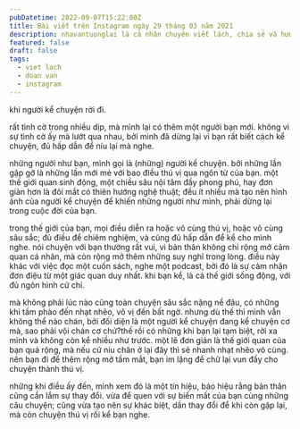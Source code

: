 ```yaml
---
pubDatetime: 2022-09-07T15:22:00Z
title: Bài viết trên Instagram ngày 29 tháng 03 năm 2021
description: nhavantuonglai là cá nhân chuyên viết lách, chia sẻ và hướng dẫn mọi người thuần thục hơn khi thực hành viết lách mỗi ngày qua những bài chia sẻ ngắn trên Instagram chính thức.
featured: false
draft: false
tags:
  - viet lach
  - doan van
  - instagram
---
```


khi người kể chuyện rời đi.

rất tình cờ trong nhiều dịp, mà mình lại có thêm một người bạn mới. không vì sự tình cờ ấy mà lướt qua nhau, bởi mình đã dừng lại vì bạn rất biết cách kể chuyện, đủ hấp dẫn để níu lại mà nghe.

những người như bạn, mình gọi là (những) người kể chuyện. bởi những lần gặp gỡ là những lần mới mẻ với bao điều thú vị qua ngôn từ của bạn. một thế giới quan sinh động, một chiều sâu nội tâm đầy phong phú, hay đơn giản hơn là đôi mắt có thiên hướng nghệ thuật; đều ít nhiều mà tạo nên hình ảnh của người kể chuyện để khiến những người như mình, phải dừng lại trong cuộc đời của bạn.

trong thế giới của bạn, mọi điều diễn ra hoặc vô cùng thú vị, hoặc vô cùng sâu sắc; đủ điều để chiêm nghiệm, và cũng đủ hấp dẫn để kể cho mình nghe. nói chuyện với bạn thường rất vui, vì bản thân không chỉ rộng mở cảm quan cá nhân, mà còn rộng mở thêm những suy nghĩ trong lòng. điều này khác với việc đọc một cuốn sách, nghe một podcast, bởi đó là sự cảm nhận đơn điệu từ một giác quan duy nhất. khi bạn kể, là cả thế giới sống động, với đủ ngôn hình cử chỉ.

mà không phải lúc nào cũng toàn chuyện sâu sắc nặng nề đâu, có những khi tầm phào đến nhạt nhẽo, vô vị đến bất ngờ. nhưng dù thế thì mình vẫn không thể nào chán, bởi đối diện là một người kể chuyện đang kể chuyện cơ mà, sao phải vội chán cơ chứ?thế rồi có những khi bạn lại tạm biệt, rời xa mình và không còn kể nhiều như trước. một lẽ đơn giản là thế giới quan của bạn quá rộng, mà nếu cứ níu chân ở lại đây thì sẽ nhanh nhạt nhẽo vô cùng. nên bạn đi để thêm rộng mở tầm mắt, bạn im lặng để chữ lại vun đầy cho chuyện thành thú vị.

những khi điều ấy đến, mình xem đó là một tín hiệu, báo hiệu rằng bản thân cũng cần lắm sự thay đổi. vừa để quen với sự biến mất của bạn cùng những câu chuyện; cũng vừa tạo nên sự khác biệt, dần thay đổi để khi còn gặp lại, mà còn chuyện thú vị rồi kể bạn nghe.
